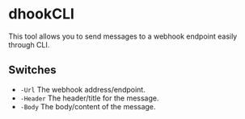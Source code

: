 # dhookCLI
This tool allows you to send messages to a webhook endpoint easily through CLI.

## Switches
- `-Url` The webhook address/endpoint.
- `-Header` The header/title for the message.
- `-Body` The body/content of the message.